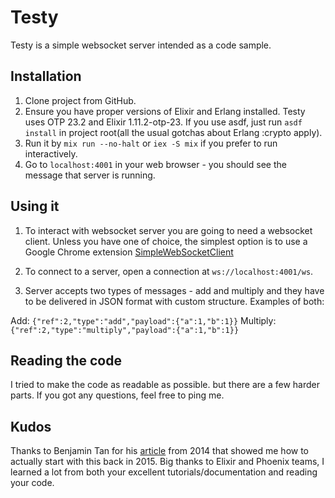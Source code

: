 # Testy

Testy is a simple websocket server intended as a code sample.

## Installation

1. Clone project from GitHub.
2. Ensure you have proper versions of Elixir and Erlang installed. Testy uses OTP 23.2 and Elixir 1.11.2-otp-23. If you use asdf, just run `asdf install` in project root(all the usual gotchas about Erlang :crypto apply).
3. Run it by `mix run --no-halt` or `iex -S mix` if you prefer to run interactively.
4. Go to `localhost:4001` in your web browser - you should see the message that server is running.

## Using it

1. To interact with websocket server you are going to need a websocket client. Unless you have one of choice, the simplest option is to use a Google Chrome extension [SimpleWebSocketClient](https://chrome.google.com/webstore/detail/simple-websocket-client/pfdhoblngboilpfeibdedpjgfnlcodoo?hl=en)

2. To connect to a server, open a connection at `ws://localhost:4001/ws`.

3. Server accepts two types of messages - add and multiply and they have to be delivered in JSON format with custom structure. Examples of both:

Add: `{"ref":2,"type":"add","payload":{"a":1,"b":1}}`
Multiply: `{"ref":2,"type":"multiply","payload":{"a":1,"b":1}}`

## Reading the code
I tried to make the code as readable as possible. but there are a few harder parts. If you got any questions, feel free to ping me.

## Kudos
Thanks to Benjamin Tan for his [article](https://benjamintan.io/blog/2014/02/12/phoenix-elixir-web-framework-and-websockets/) from 2014 that showed me how to actually start with this back in 2015. Big thanks to Elixir and Phoenix teams, I learned a lot from both your excellent tutorials/documentation and reading your code.
